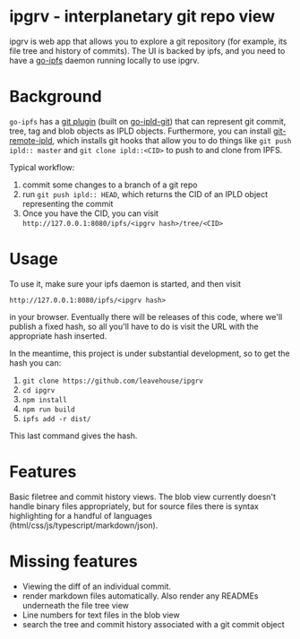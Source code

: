 # ipgrv - interplanetary git repo view

ipgrv is web app that allows you to explore a git repository (for example, its file tree and history of commits). The UI is backed by ipfs, and you need to have a [go-ipfs](https://github.com/ipfs/go-ipfs/) daemon running locally to use ipgrv.

# Background

`go-ipfs` has a [git plugin](https://github.com/ipfs/go-ipfs/blob/ce22b83f24f72f18318c8649ff1bed3d3e96768e/docs/plugins.md#ipld) (built on [go-ipld-git](https://github.com/ipfs/go-ipld-git)) that can represent git commit, tree, tag and blob objects as IPLD objects. Furthermore, you can install [git-remote-ipld](https://github.com/magik6k/git-remote-ipld), which installs git hooks that allow you to do things like `git push ipld:: master` and `git clone ipld::<CID>` to push to and clone from IPFS.

Typical workflow:

 1. commit some changes to a branch of a git repo
 2. run `git push ipld:: HEAD`, which returns the CID of an IPLD object
    representing the commit
 3. Once you have the CID, you can visit `http://127.0.0.1:8080/ipfs/<ipgrv hash>/tree/<CID>`

# Usage

To use it, make sure your ipfs daemon is started, and then visit

`http://127.0.0.1:8080/ipfs/<ipgrv hash>`

in your browser. Eventually there will be releases of this code, where we'll publish a fixed hash, so all you'll have to do is visit the URL with the appropriate hash inserted.

In the meantime, this project is under substantial development, so to get the hash you can:

 1. `git clone https://github.com/leavehouse/ipgrv`
 2. `cd ipgrv`
 3. `npm install`
 4. `npm run build`
 5. `ipfs add -r dist/`

This last command gives the hash.

# Features

Basic filetree and commit history views. The blob view currently doesn't handle binary files appropriately, but for source files there is syntax highlighting for a handful of languages (html/css/js/typescript/markdown/json).

# Missing features

 - Viewing the diff of an individual commit.
 - render markdown files automatically. Also render any READMEs underneath the
   file tree view
 - Line numbers for text files in the blob view
 - search the tree and commit history associated with a git commit object
